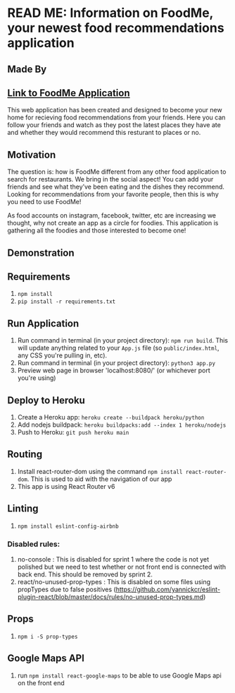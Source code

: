 # READ ME: Information on FoodMe, your newest food recommendations application

## Made By


## [Link to FoodMe Application](http://pure-sea-44259.herokuapp.com/discover)

This web application has been created and designed to become your new home for recieving food recommendations from your friends. Here you can follow your friends and watch as they post the latest places they have ate and whether they would recommend this resturant to places or no.


## Motivation

The question is: how is FoodMe different from any other food application to search for restaurants. We bring in the social aspect! You can add your friends and see what they’ve been eating and the dishes they recommend. Looking for recommendations from your favorite people, then this is why you need to use FoodMe! 

As food accounts on instagram, facebook, twitter, etc are increasing we thought, why not create an app as a circle for foodies. This application is gathering all the foodies and those interested to become one!


## Demonstration



## Requirements

1. `npm install`
2. `pip install -r requirements.txt`

## Run Application

1. Run command in terminal (in your project directory): `npm run build`. This will update anything related to your `App.js` file (so `public/index.html`, any CSS you're pulling in, etc).
2. Run command in terminal (in your project directory): `python3 app.py`
3. Preview web page in browser 'localhost:8080/' (or whichever port you're using)

## Deploy to Heroku

1. Create a Heroku app: `heroku create --buildpack heroku/python`
2. Add nodejs buildpack: `heroku buildpacks:add --index 1 heroku/nodejs`
3. Push to Heroku: `git push heroku main`

## Routing

1. Install react-router-dom using the command `npm install react-router-dom`. This is used to aid with the navigation of our app
2. This app is using React Router v6

## Linting

1. `npm install eslint-config-airbnb`

### Disabled rules:

1. no-console : This is disabled for sprint 1 where the code is not yet polished but we need to test whether or not front end is connected with back end. This should be removed by sprint 2.
2. react/no-unused-prop-types : This is disabled on some files using propTypes due to false positives (https://github.com/yannickcr/eslint-plugin-react/blob/master/docs/rules/no-unused-prop-types.md)

## Props

1. `npm i -S prop-types`

## Google Maps API

1. run `npm install react-google-maps` to be able to use Google Maps api on the front end

##